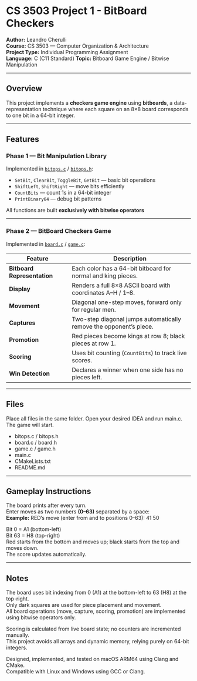 # CS 3503 Project 1 - BitBoard Checkers

**Author:** Leandro Cherulli  
**Course:** CS 3503 — Computer Organization & Architecture  
**Project Type:** Individual Programming Assignment  
**Language:** C (C11 Standard)
**Topic:** Bitboard Game Engine / Bitwise Manipulation  

---

## Overview

This project implements a **checkers game engine** using **bitboards**, a data-representation technique where each square on an 8×8 board corresponds to one bit in a 64-bit integer.  

---

## Features

### Phase 1 — Bit Manipulation Library
Implemented in [`bitops.c`](./bitops.c) / [`bitops.h`](./bitops.h):

- `SetBit`, `ClearBit`, `ToggleBit`, `GetBit` — basic bit operations  
- `ShiftLeft`, `ShiftRight` — move bits efficiently  
- `CountBits` — count 1s in a 64-bit integer  
- `PrintBinary64` — debug bit patterns  

All functions are built **exclusively with bitwise operators**

---

### Phase 2 — BitBoard Checkers Game

Implemented in [`board.c`](./board.c) / [`game.c`](./game.c):

| Feature | Description |
|----------|-------------|
| **Bitboard Representation** | Each color has a 64-bit bitboard for normal and king pieces. |
| **Display** | Renders a full 8×8 ASCII board with coordinates A–H / 1–8. |
| **Movement** | Diagonal one-step moves, forward only for regular men. |
| **Captures** | Two-step diagonal jumps automatically remove the opponent’s piece. |
| **Promotion** | Red pieces become kings at row 8; black pieces at row 1. |
| **Scoring** | Uses bit counting (`CountBits`) to track live scores. |
| **Win Detection** | Declares a winner when one side has no pieces left. |

---

## Files

Place all files in the same folder. Open your desired IDEA and run main.c.  
The game will start.

- bitops.c / bitops.h
- board.c  / board.h      
- game.c   / game.h  
- main.c   
- CMakeLists.txt
- README.md

---

## Gameplay Instructions

The board prints after every turn.  
Enter moves as two numbers **(0–63)** separated by a space:  
**Example:** RED’s move (enter from and to positions 0–63): 41 50  

Bit 0 = A1 (bottom-left)  
Bit 63 = H8 (top-right)  
Red starts from the bottom and moves up; black starts from the top and moves down.  
The score updates automatically.  
 
---

## Notes

The board uses bit indexing from 0 (A1) at the bottom-left to 63 (H8) at the top-right.  
Only dark squares are used for piece placement and movement.  
All board operations (move, capture, scoring, promotion) are implemented using bitwise operators only.  
  
Scoring is calculated from live board state; no counters are incremented manually.  
This project avoids all arrays and dynamic memory, relying purely on 64-bit integers.  
  
Designed, implemented, and tested on macOS ARM64 using Clang and CMake.  
Compatible with Linux and Windows using GCC or Clang.  
